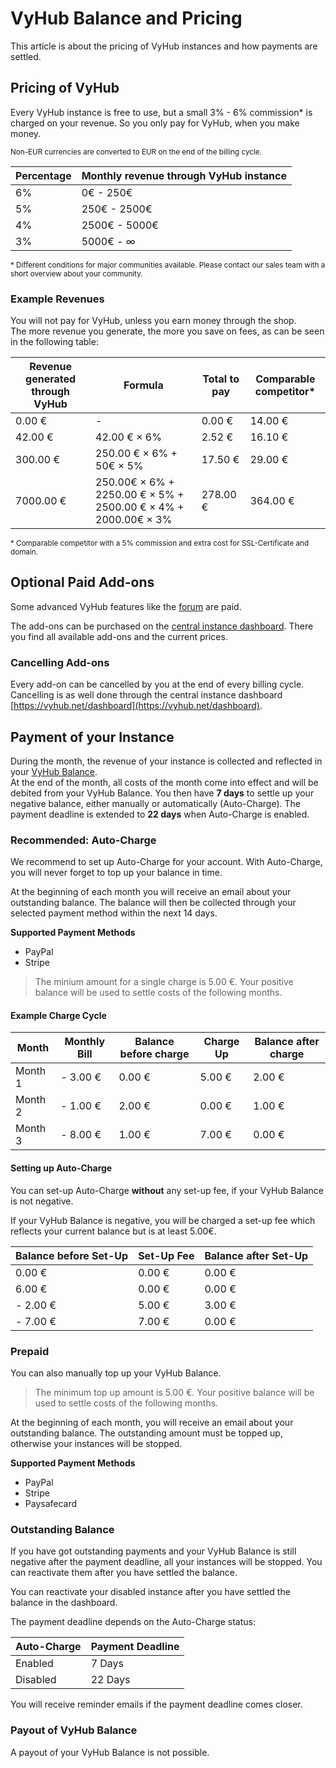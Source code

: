 # VyHub Balance and Pricing

This article is about the pricing of VyHub instances and how payments are settled.

## Pricing of VyHub

Every VyHub instance is free to use, but a small 3% - 6% commission* is charged on your revenue. So you only pay for VyHub,
when you make money.

<sub>Non-EUR currencies are converted to EUR on the end of the billing cycle.</sub>

| Percentage | Monthly revenue through VyHub instance |
|------------|----------------------------------------|
| 6%         | 0€ - 250€                              |
| 5%         | 250€ - 2500€                           |
| 4%         | 2500€ - 5000€                          |
| 3%         | 5000€ -   ∞                            |

<sub>* Different conditions for major communities available. Please contact our sales team with a short overview about
your community.</sub>

### Example Revenues

You will not pay for VyHub, unless you earn money through the shop.  
The more revenue you generate, the more you save on fees, as can be seen in the following table:

| Revenue generated through VyHub | Formula                                         | Total to pay | Comparable competitor* |
|---------------------------------|-------------------------------------------------|--------------|------------------------|
| 0.00 €                              | -                                               | 0.00 €        | 14.00 €                 |
| 42.00 €                              | 42.00 € × 6%                                       | 2.52 €        | 16.10 €                 |
| 300.00 €                            | 250.00 € × 6% + 50€ × 5%                            | 17.50 €       | 29.00 €                 |
| 7000.00 €                           | 250.00€ × 6% + 2250.00 € × 5% + 2500.00 € × 4% + 2000.00€ × 3% | 278.00 €      | 364.00 €                |

<sub>* Comparable competitor with a 5% commission and extra cost for SSL-Certificate and domain.</sub>

## Optional Paid Add-ons

Some advanced VyHub features like the [forum](../guide/forum.md) are paid.

The add-ons can be purchased on the [central instance dashboard](https://vyhub.net/dashboard). 
There you find all available add-ons and the current prices.

### Cancelling Add-ons

Every add-on can be cancelled by you at the end of every billing cycle.   
Cancelling is as well done through the central instance
dashboard [https://vyhub.net/dashboard](https://vyhub.net/dashboard).

## Payment of your Instance

During the month, the revenue of your instance is collected and reflected in
your [VyHub Balance](https://vyhub.net/account).  
At the end of the month, all costs of the month come into effect and will be debited from your VyHub Balance.
You then have __7 days__ to settle up your negative balance, either manually or automatically (Auto-Charge). The payment deadline is extended to __22 days__ when Auto-Charge is enabled.

### Recommended: Auto-Charge

We recommend to set up Auto-Charge for your account. 
With Auto-Charge, you will never forget to top up your balance in time.

At the beginning of each month you will receive an email about your outstanding balance. 
The balance will then be collected through your selected payment method within the next 14 days.

**Supported Payment Methods**

- PayPal
- Stripe

> The minium amount for a single charge is 5.00 €. Your positive balance will be used to settle costs of the following months.

#### Example Charge Cycle

| Month   | Monthly Bill | Balance before charge | Charge Up | Balance after charge |
|---------|--------------|-----------------------|-----------|----------------------|
| Month 1 | - 3.00 €      | 0.00 €                | 5.00 €    | 2.00 €               |
| Month 2 | - 1.00 €      | 2.00 €                | 0.00 €    | 1.00 €               |
| Month 3 | - 8.00 €      | 1.00 €                | 7.00 €    | 0.00 €               |

#### Setting up Auto-Charge

You can set-up Auto-Charge **without** any set-up fee, if your VyHub Balance is not negative.

If your VyHub Balance is negative, you will be charged a set-up fee which reflects your current balance but is at least 5.00€.

| Balance before Set-Up | Set-Up Fee | Balance after Set-Up |  
|-----------------------|------------|----------------------|
| 0.00 €                    | 0.00 €         | 0.00 €       | 
| 6.00 €                    | 0.00 €         | 0.00 €       | 
| - 2.00 €                   | 5.00 €         | 3.00 €       | 
| - 7.00 €                   | 7.00 €         | 0.00 €       | 

### Prepaid

You can also manually top up your VyHub Balance.

> The minimum top up amount is 5.00 €. Your positive balance will be used to settle costs of the following months.

At the beginning of each month, you will receive an email about your outstanding balance. The outstanding amount must be topped up, otherwise your instances will be stopped.

**Supported Payment Methods**

- PayPal
- Stripe
- Paysafecard

### Outstanding Balance

If you have got outstanding payments and your VyHub Balance is still negative after the payment deadline, all your instances will be stopped. You can reactivate
them after you have settled the balance.

You can reactivate your disabled instance after you have settled the balance in the dashboard.

The payment deadline depends on the Auto-Charge status:

| Auto-Charge | Payment Deadline |
|-------------|------------------|
| Enabled     | 7 Days           | 
| Disabled    | 22 Days          | 

You will receive reminder emails if the payment deadline comes closer.

### Payout of VyHub Balance

A payout of your VyHub Balance is not possible.


